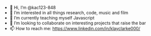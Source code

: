 - 👋 Hi, I’m @kac123-848
- 👀 I’m interested in all things research, code, music and film
- 🌱 I’m currently teaching myself Javascript
- 💞️ I’m looking to collaborate on interesting projects that raise the bar
- 📫 How to reach me: https://www.linkedin.com/in/klayclarke000/
